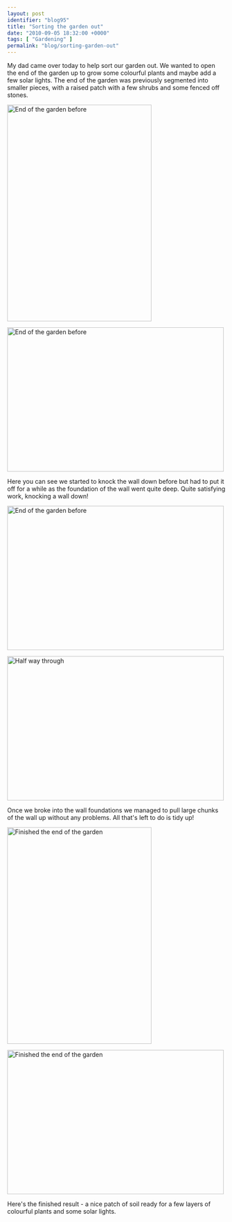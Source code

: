 ```yaml
---
layout: post
identifier: "blog95"
title: "Sorting the garden out"
date: "2010-09-05 18:32:00 +0000"
tags: [ "Gardening" ]
permalink: "blog/sorting-garden-out"
---
```

My dad came over today to help sort our garden out. We wanted to open the end of the garden up to grow some colourful plants and maybe add a few solar lights. The end of the garden was previously segmented into smaller pieces, with a raised patch with a few shrubs and some fenced off stones.

<!--more-->

<a href="http://www.flickr.com/photos/danmurf/4960786250/" title="End of the garden before by Dan Murfitt, on Flickr"><img alt="End of the garden before" height="500" src="http://farm5.static.flickr.com/4150/4960786250_ea0124a6e2.jpg" width="333"></a>

<a href="http://www.flickr.com/photos/danmurf/4960194053/" title="End of the garden before by Dan Murfitt, on Flickr"><img alt="End of the garden before" height="333" src="http://farm5.static.flickr.com/4086/4960194053_c07c2c55fd.jpg" width="500"></a>

Here you can see we started to knock the wall down before but had to put it off for a while as the foundation of the wall went quite deep. Quite satisfying work, knocking a wall down!

<a href="http://www.flickr.com/photos/danmurf/4960790950/" title="End of the garden before by Dan Murfitt, on Flickr"><img alt="End of the garden before" height="333" src="http://farm5.static.flickr.com/4107/4960790950_7e1f832248.jpg" width="500"></a>

<a href="http://www.flickr.com/photos/danmurf/4960797174/" title="Half way through by Dan Murfitt, on Flickr"><img alt="Half way through" height="333" src="http://farm5.static.flickr.com/4113/4960797174_8a417ba87b.jpg" width="500"></a>

Once we broke into the wall foundations we managed to pull large chunks of the wall up without any problems. All that's left to do is tidy up!

<a href="http://www.flickr.com/photos/danmurf/4960204811/" title="Finished the end of the garden by Dan Murfitt, on Flickr"><img alt="Finished the end of the garden" height="500" src="http://farm5.static.flickr.com/4106/4960204811_0980e58bac.jpg" width="333"></a>

<a href="http://www.flickr.com/photos/danmurf/4960209049/" title="Finished the end of the garden by Dan Murfitt, on Flickr"><img alt="Finished the end of the garden" height="333" src="http://farm5.static.flickr.com/4150/4960209049_018a92fb16.jpg" width="500"></a>

Here's the finished result - a nice patch of soil ready for a few layers of colourful plants and some solar lights.